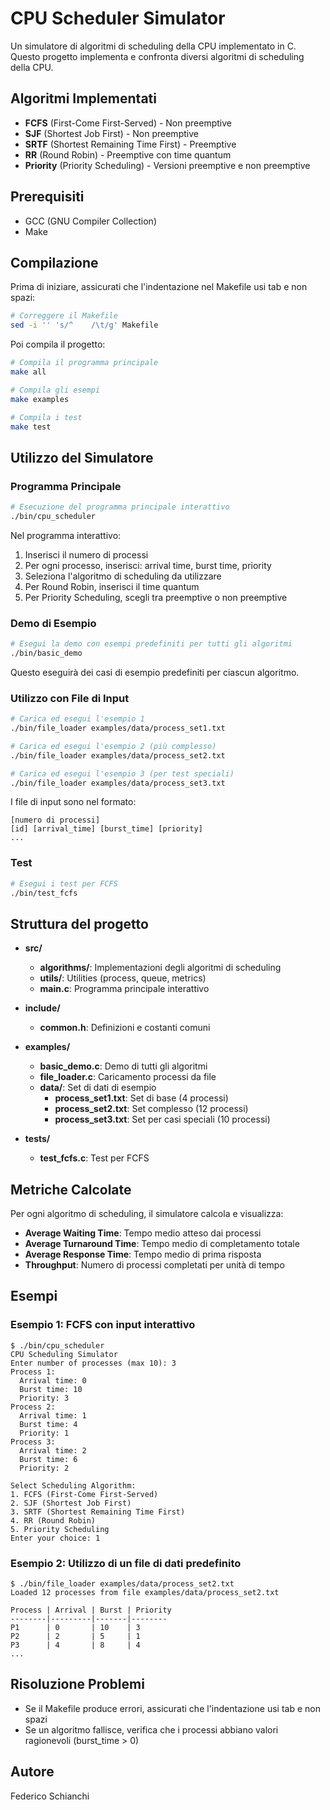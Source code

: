 # CPU Scheduler Simulator

Un simulatore di algoritmi di scheduling della CPU implementato in C. Questo progetto implementa e confronta diversi algoritmi di scheduling della CPU.

## Algoritmi Implementati

- **FCFS** (First-Come First-Served) - Non preemptive
- **SJF** (Shortest Job First) - Non preemptive
- **SRTF** (Shortest Remaining Time First) - Preemptive
- **RR** (Round Robin) - Preemptive con time quantum
- **Priority** (Priority Scheduling) - Versioni preemptive e non preemptive

## Prerequisiti

- GCC (GNU Compiler Collection)
- Make

## Compilazione

Prima di iniziare, assicurati che l'indentazione nel Makefile usi tab e non spazi:

```bash
# Correggere il Makefile
sed -i '' 's/^    /\t/g' Makefile
```

Poi compila il progetto:

```bash
# Compila il programma principale
make all

# Compila gli esempi
make examples

# Compila i test
make test
```

## Utilizzo del Simulatore

### Programma Principale

```bash
# Esecuzione del programma principale interattivo
./bin/cpu_scheduler
```
Nel programma interattivo:
1. Inserisci il numero di processi
2. Per ogni processo, inserisci: arrival time, burst time, priority
3. Seleziona l'algoritmo di scheduling da utilizzare
4. Per Round Robin, inserisci il time quantum
5. Per Priority Scheduling, scegli tra preemptive o non preemptive

### Demo di Esempio

```bash
# Esegui la demo con esempi predefiniti per tutti gli algoritmi
./bin/basic_demo
```

Questo eseguirà dei casi di esempio predefiniti per ciascun algoritmo.

### Utilizzo con File di Input

```bash
# Carica ed esegui l'esempio 1
./bin/file_loader examples/data/process_set1.txt

# Carica ed esegui l'esempio 2 (più complesso)
./bin/file_loader examples/data/process_set2.txt

# Carica ed esegui l'esempio 3 (per test speciali)
./bin/file_loader examples/data/process_set3.txt
```

I file di input sono nel formato:
```
[numero di processi]
[id] [arrival_time] [burst_time] [priority]
...
```

### Test

```bash
# Esegui i test per FCFS
./bin/test_fcfs
```

## Struttura del progetto

- **src/**
  - **algorithms/**: Implementazioni degli algoritmi di scheduling
  - **utils/**: Utilities (process, queue, metrics)
  - **main.c**: Programma principale interattivo

- **include/**
  - **common.h**: Definizioni e costanti comuni

- **examples/**
  - **basic_demo.c**: Demo di tutti gli algoritmi
  - **file_loader.c**: Caricamento processi da file
  - **data/**: Set di dati di esempio
    - **process_set1.txt**: Set di base (4 processi)
    - **process_set2.txt**: Set complesso (12 processi)
    - **process_set3.txt**: Set per casi speciali (10 processi)

- **tests/**
  - **test_fcfs.c**: Test per FCFS

## Metriche Calcolate

Per ogni algoritmo di scheduling, il simulatore calcola e visualizza:
- **Average Waiting Time**: Tempo medio atteso dai processi
- **Average Turnaround Time**: Tempo medio di completamento totale
- **Average Response Time**: Tempo medio di prima risposta
- **Throughput**: Numero di processi completati per unità di tempo

## Esempi

### Esempio 1: FCFS con input interattivo

```
$ ./bin/cpu_scheduler
CPU Scheduling Simulator
Enter number of processes (max 10): 3
Process 1:
  Arrival time: 0
  Burst time: 10
  Priority: 3
Process 2:
  Arrival time: 1
  Burst time: 4
  Priority: 1
Process 3:
  Arrival time: 2
  Burst time: 6
  Priority: 2

Select Scheduling Algorithm:
1. FCFS (First-Come First-Served)
2. SJF (Shortest Job First)
3. SRTF (Shortest Remaining Time First)
4. RR (Round Robin)
5. Priority Scheduling
Enter your choice: 1
```

### Esempio 2: Utilizzo di un file di dati predefinito

```
$ ./bin/file_loader examples/data/process_set2.txt
Loaded 12 processes from file examples/data/process_set2.txt

Process | Arrival | Burst | Priority
--------|---------|-------|--------
P1      | 0       | 10    | 3
P2      | 2       | 5     | 1
P3      | 4       | 8     | 4
...
```

## Risoluzione Problemi

- Se il Makefile produce errori, assicurati che l'indentazione usi tab e non spazi
- Se un algoritmo fallisce, verifica che i processi abbiano valori ragionevoli (burst_time > 0)

## Autore

Federico Schianchi